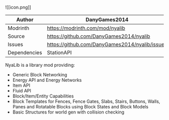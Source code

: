 ![[icon.png]]

| Author       | DanyGames2014                                  |
| ------------ | ---------------------------------------------- |
| Modrinth     | https://modrinth.com/mod/nyalib                |
| Source       | https://github.com/DanyGames2014/nyalib        |
| Issues       | https://github.com/DanyGames2014/nyalib/issues |
| Dependencies | StationAPI                                     |

NyaLib is a library mod providing:
* Generic Block Networking
* Energy API and Energy Networks
* Item API
* Fluid API
* Block/Item/Entity Capabilities
* Block Templates for Fences, Fence Gates, Slabs, Stairs, Buttons, Walls, Panes and Rotatable Blocks using Block States and Block Models
* Basic Structures for world gen with collision checking